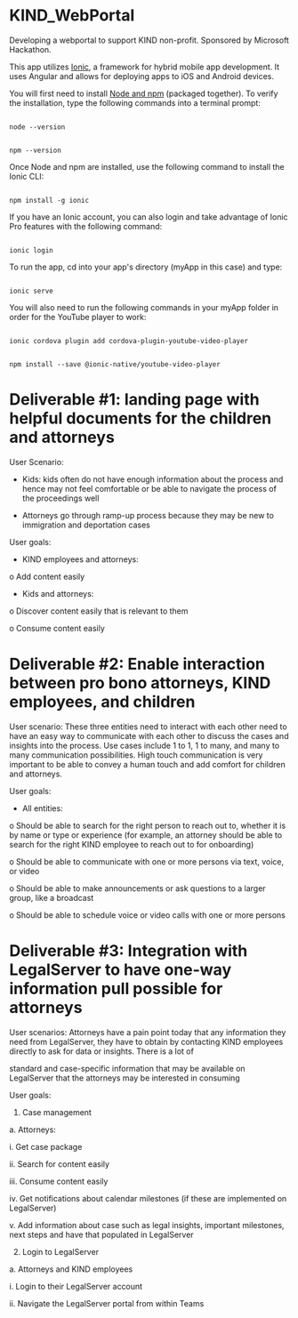 # KIND_WebPortal
Developing a webportal to support KIND non-profit. Sponsored by Microsoft Hackathon.

This app utilizes [Ionic](https://ionicframework.com/), a framework for hybrid mobile app development. It uses Angular and allows for deploying apps to iOS and Android devices.

You will first need to install [Node and npm](https://nodejs.org/en/download/) (packaged together). To verify the installation, type the following commands into a terminal prompt:

<code>
node --version 

npm --version
</code>

Once Node and npm are installed, use the following command to install the Ionic CLI:

<code>
npm install -g ionic
</code>

If you have an Ionic account, you can also login and take advantage of Ionic Pro features with the following command:

<code>
ionic login
</code>

To run the app, cd into your app's directory (myApp in this case) and type:

<code>
ionic serve
</code>

You will also need to run the following commands in your myApp folder in order for the YouTube player to work:

<code>
ionic cordova plugin add cordova-plugin-youtube-video-player
  
npm install --save @ionic-native/youtube-video-player
</code>

# Deliverable #1: landing page with helpful documents for the children and attorneys
User Scenario:

* Kids: kids often do not have enough information about the process and hence may not feel comfortable or be able to navigate the process of the proceedings well

* Attorneys go through ramp-up process because they may be new to immigration and deportation cases

User goals:

* KIND employees and attorneys:

o Add content easily

* Kids and attorneys:

o Discover content easily that is relevant to them

o Consume content easily


# Deliverable #2: Enable interaction between pro bono attorneys, KIND employees, and children
User scenario: These three entities need to interact with each other need to have an easy way to communicate with each other to discuss the cases and insights into the process. Use cases include 1 to 1, 1 to many, and many to many communication possibilities. High touch communication is very important to be able to convey a human touch and add comfort for children and attorneys.

User goals:

* All entities:

o Should be able to search for the right person to reach out to, whether it is by name or type or experience (for example, an attorney should be able to search for the right KIND employee to reach out to for onboarding)

o Should be able to communicate with one or more persons via text, voice, or video

o Should be able to make announcements or ask questions to a larger group, like a broadcast

o Should be able to schedule voice or video calls with one or more persons


# Deliverable #3: Integration with LegalServer to have one-way information pull possible for attorneys
User scenarios: Attorneys have a pain point today that any information they need from LegalServer, they have to obtain by contacting KIND employees directly to ask for data or insights. There is a lot of

standard and case-specific information that may be available on LegalServer that the attorneys may be interested in consuming

User goals:

1. Case management

a. Attorneys:

i. Get case package

ii. Search for content easily

iii. Consume content easily

iv. Get notifications about calendar milestones (if these are implemented on LegalServer)

v. Add information about case such as legal insights, important milestones, next steps and have that populated in LegalServer

2. Login to LegalServer

a. Attorneys and KIND employees

i. Login to their LegalServer account

ii. Navigate the LegalServer portal from within Teams
